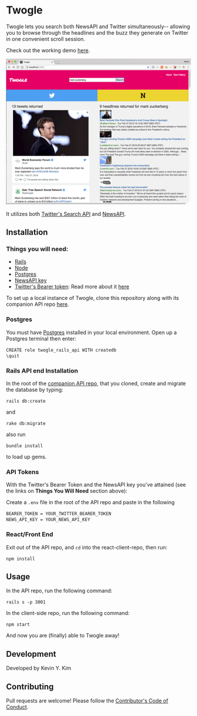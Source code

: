 # Twogle

Twogle lets you search both NewsAPI and Twitter simultaneously-- allowing you to browse through the headlines and the buzz they generate on Twitter in one convenient scroll session.

Check out the working demo [here](https://twogle.herokuapp.com/).

![Mark](mark.png)

It utilizes both [Twitter's Search API](https://developer.twitter.com/en/docs/tweets/search/api-reference/get-search-tweets.html) and [NewsAPI](https://newsapi.org/docs/endpoints/everything).

## Installation

### Things you will need:

- [Rails](http://rubyonrails.org/)
- [Node](https://nodejs.org/en/)
- [Postgres](https://www.postgresql.org/)
- [NewsAPI key](https://newsapi.org/register)
- [Twitter's Bearer token](https://developer.twitter.com/en/docs/basics/authentication/overview/application-only): Read more about it [here](https://github.com/m-coding/twitter-application-only-auth)

To set up a local instance of Twogle, clone this repository along with its companion API repo [here](https://github.com/kevinYCKim33/twogle_rails_api).

### Postgres

You must have [Postgres](https://www.postgresql.org/) installed in your local environment. Open up a Postgres terminal then enter:

```
CREATE role twogle_rails_api WITH createdb
\quit
```

### Rails API end Installation

In the root of the [companion API repo](https://github.com/kevinYCKim33/twogle_rails_api), that you cloned, create and migrate the database by typing:

```
rails db:create
```

and

```
rake db:migrate
```
also run

```
bundle install
```

to load up gems.

### API Tokens


With the Twitter's Bearer Token and the NewsAPI key you've attained (see  the links on __Things You Will Need__ section above):

Create a `.env` file in the root of the API repo and paste in the following

```
BEARER_TOKEN = YOUR_TWITTER_BEARER_TOKEN
NEWS_API_KEY = YOUR_NEWS_API_KEY
```

### React/Front End

Exit out of the API repo, and `cd` into the react-client-repo, then run:

```
npm install

```

## Usage

In the API repo, run the following command:

```
rails s -p 3001
```

In the client-side repo, run the following command:

```
npm start
```

And now you are (finally) able to Twogle away!

## Development

Developed by Kevin Y. Kim

## Contributing

Pull requests are welcome! Please follow the [Contributor's Code of Conduct](https://www.contributor-covenant.org/).
